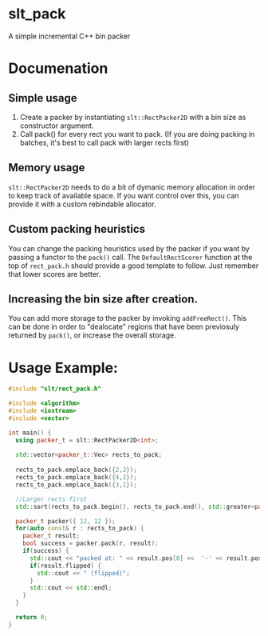 # slt_pack
A simple incremental C++ bin packer

# Documenation

## Simple usage

1. Create a packer by instantiating `slt::RectPacker2D` with a bin size as constructor argument.
2. Call pack() for every rect you want to pack. (If you are doing packing in batches, it's best to call pack with larger rects first)

## Memory usage

`slt::RectPacker2D` needs to do a bit of dymanic memory allocation in order to keep track of available space. If you want control over this, you can
provide it with a custom rebindable allocator. 

## Custom packing heuristics

You can change the packing heuristics used by the packer if you want by passing a functor to the `pack()` call. The `DefaultRectScorer` function at the 
top of `rect_pack.h` should provide a good template to follow. Just remember that lower scores are better.

## Increasing the bin size after creation.

You can add more storage to the packer by invoking `addFreeRect()`. This can be done in order to "dealocate" regions that have been previosuly returned by 
`pack()`, or increase the overall storage.

# Usage Example:

```cpp
#include "slt/rect_pack.h"

#include <algorithm>
#include <iostream>
#include <vector>

int main() {
  using packer_t = slt::RectPacker2D<int>;
  
  std::vector<packer_t::Vec> rects_to_pack;
  
  rects_to_pack.emplace_back({2,2});
  rects_to_pack.emplace_back({4,2});
  rects_to_pack.emplace_back({3,1});

  //Larger rects first
  std::sort(rects_to_pack.begin(), rects_to_pack.end(), std::greater<packer_t::Vec>);

  packer_t packer({ 12, 12 });
  for(auto const& r : rects_to_pack) {
    packer_t result;
    bool success = packer.pack(r, result);
    if(success) {
      std::cout << "packed at: " << result.pos[0] <<  '-' << result.pos[1];
      if(result.flipped) {
        std::cout << " (flipped)";
      }
      std::cout << std::endl;
    }
  }

  return 0;
}
```


